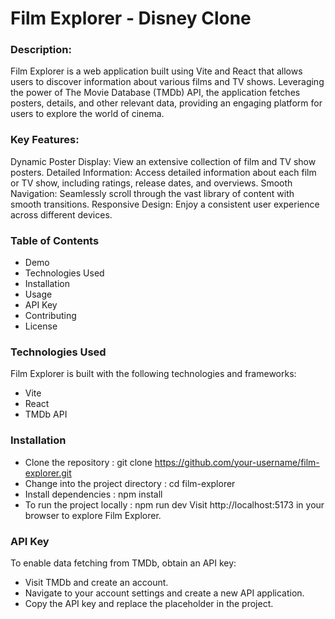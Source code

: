 # Film Explorer - Disney Clone

###  Description:

Film Explorer is a web application built using Vite and React that allows users to discover information about various films and TV shows. Leveraging the power of The Movie Database (TMDb) API, the application fetches posters, details, and other relevant data, providing an engaging platform for users to explore the world of cinema.

### Key Features:

Dynamic Poster Display: View an extensive collection of film and TV show posters.
Detailed Information: Access detailed information about each film or TV show, including ratings, release dates, and overviews.
Smooth Navigation: Seamlessly scroll through the vast library of content with smooth transitions.
Responsive Design: Enjoy a consistent user experience across different devices.

### Table of Contents

- Demo
- Technologies Used
- Installation
- Usage
- API Key
- Contributing
- License

### Technologies Used
Film Explorer is built with the following technologies and frameworks:

- Vite
- React
- TMDb API

### Installation
- Clone the repository :
 git clone https://github.com/your-username/film-explorer.git
- Change into the project directory :
 cd film-explorer
- Install dependencies :
npm install
- To run the project locally :
npm run dev
Visit http://localhost:5173 in your browser to explore Film Explorer.
### API Key
To enable data fetching from TMDb, obtain an API key:
- Visit TMDb and create an account.
- Navigate to your account settings and create a new API application.
- Copy the API key and replace the placeholder in the project.
